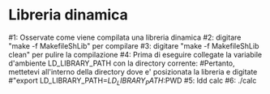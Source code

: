 # Libreria dinamica


#1: Osservate come viene compilata una libreria dinamica 
#2: digitare "make -f MakefileShLib" per compilare
#3: digitare "make -f MakefileShLib clean" per pulire la compilazione
#4: Prima di eseguire collegate la variabile d'ambiente LD_LIBRARY_PATH con la directory corrente: 
#Pertanto, mettetevi all'interno della directory dove e' posizionata la libreria e digitate
#"export LD_LIBRARY_PATH=$LD_LIBRARY_PATH:$PWD
#5: ldd calc
#6: ./calc
